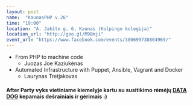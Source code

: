 ```yaml
---
layout: post
name:  "KaunasPHP v.26"
time: "19:00"
location: "A. Jakšto g. 6, Kaunas (Kolpingo kolegija)"
location_url: "http://goo.gl/M98mji"
event_url: "https://www.facebook.com/events/380699738804969/"
---
```

<ul>
  <li>From PHP to machine code
    <ul><li>
      Juozas Joe Kaziukėnas
    </li></ul>
  </li>
  <li>Automated Infrastructure with Puppet, Ansible, Vagrant and Docker
    <ul><li>
      Laurynas Tretjakovas
    </li></ul>
  </li>
</ul>

<h4>
  After Party vyks vietiniame kiemelyje kartu su susitikimo rėmėjų <a href="https://www.facebook.com/datadogdev">DATA DOG</a> kepamais dešrainiais ir gėrimais :)
</h4>

